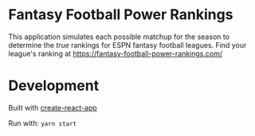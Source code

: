 # Fantasy Football Power Rankings
This application simulates each possible matchup for the season to determine the *true* rankings for ESPN fantasy football leagues. Find your league's ranking at https://fantasy-football-power-rankings.com/

# Development
Built with [create-react-app](https://github.com/facebookincubator/create-react-app)

Run with: `yarn start` 
